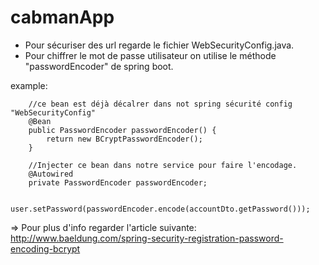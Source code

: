 # cabmanApp

- Pour sécuriser des url regarde le fichier WebSecurityConfig.java.
- Pour chiffrer le mot de passe utilisateur on utilise le méthode "passwordEncoder" de spring boot. 

example:
```
    //ce bean est déjà décalrer dans not spring sécurité config "WebSecurityConfig" 
	@Bean
	public PasswordEncoder passwordEncoder() {
	    return new BCryptPasswordEncoder();
	}
	
	//Injecter ce bean dans notre service pour faire l'encodage.
	@Autowired
	private PasswordEncoder passwordEncoder;

	user.setPassword(passwordEncoder.encode(accountDto.getPassword()));
```
	
=> Pour plus d'info regarder l'article suivante: http://www.baeldung.com/spring-security-registration-password-encoding-bcrypt



